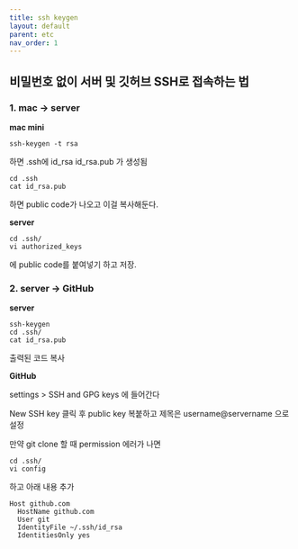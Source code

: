 ```yaml
---
title: ssh keygen
layout: default
parent: etc
nav_order: 1
---
```


## 비밀번호 없이 서버 및 깃허브 SSH로 접속하는 법

### 1. mac -> server    
 
**mac mini**  

```
ssh-keygen -t rsa  
```
하면 .ssh에 id_rsa id_rsa.pub 가 생성됨  
 
```
cd .ssh  
cat id_rsa.pub  
```
하면 public code가 나오고 이걸 복사해둔다.  
 
**server**  
 
```
cd .ssh/  
vi authorized_keys
```
에 public code를 붙여넣기 하고 저장.  
 
 
 
### 2. server -> GitHub    
 
**server**  

```
ssh-keygen  
cd .ssh/  
cat id_rsa.pub 
``` 
출력된 코드 복사  
 
**GitHub**
 
settings > SSH and GPG keys 에 들어간다
 
New SSH key 클릭 후 public key 복붙하고 제목은 username@servername 으로 설정  
 
 
만약 git clone 할 때 permission 에러가 나면
```
cd .ssh/
vi config
```
하고 아래 내용 추가  
 
```
Host github.com
  HostName github.com
  User git
  IdentityFile ~/.ssh/id_rsa
  IdentitiesOnly yes
```